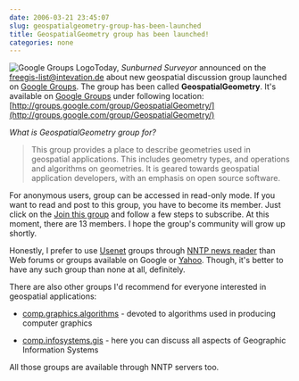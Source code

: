 ```yaml
---
date: 2006-03-21 23:45:07
slug: geospatialgeometry-group-has-been-launched
title: GeospatialGeometry group has been launched!
categories: none
---
```


![Google Groups Logo](/images/logos/google-groups-logo.png)Today, _Sunburned Surveyor_ announced on the [freegis-list@intevation.de](http://intevation.de/pipermail/freegis-list/2006-March/002805.html) about new geospatial discussion group launched on [Google Groups](http://groups.google.com). The group has been called **GeospatialGeometry**. It's available on [Google Groups](http://groups.google.com) under following location:
[http://groups.google.com/group/GeospatialGeometry/](http://groups.google.com/group/GeospatialGeometry/)






_What is GeospatialGeometry group for?_



> This group provides a place to describe geometries used in geospatial applications. This includes geometry types, and operations and algorithms on geometries. It is geared towards geospatial application developers, with an emphasis on open source software.









For anonymous users, group can be accessed in read-only mode. If you want to read and post to this group, you have to become its member. Just click on the [Join this group](http://groups.google.com/group/GeospatialGeometry/subscribe) and follow a few steps to subscribe. At this moment, there are 13 members. I hope the group's community will grow up shortly.






Honestly, I prefer to use [Usenet](http://en.wikipedia.org/wiki/Usenet) groups through [NNTP news reader](http://en.wikipedia.org/wiki/News_client) than Web forums or groups available on Google or [Yahoo](http://groups.yahoo.com). Though, it's better to have any such group than none at all, definitely.






There are also other groups I'd recommend for everyone interested in geospatial applications:



	
  * [comp.graphics.algorithms](http://groups.google.pl/group/comp.graphics.algorithms) - devoted to algorithms used in producing computer graphics

	
  * [comp.infosystems.gis](http://groups.google.pl/group/comp.infosystems.gis) - here you can discuss  all aspects of Geographic Information Systems


All those groups are available through NNTP servers too.

